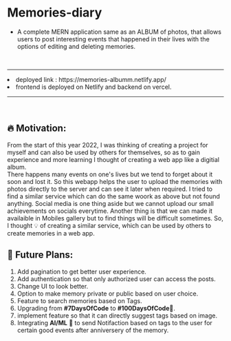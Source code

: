 ﻿# Memories-diary
- A complete MERN application same as an ALBUM of photos, that allows users to post interesting events that happened in their lives with the options of editing and deleting memories. 
<br>
<hr>
<li> deployed link : https://memories-albumm.netlify.app/
<li> frontend is deployed on Netlify and backend on vercel.
<hr>
<br>

## **🔥 Motivation**:
From the start of this year 2022, I was thinking of creating a project for myself and can also be used by others for themselves, so as to gain experience and more learning I thought of creating a web app like a digitial album.  
There happens many events on one's lives but we tend to forget about it soon and lost it. So this webapp helps the user to upload the memories with photos directly to the server and can see it later when required. I tried to find a similar service which can do the same woork as above but not found anything. Social media is one thing aside but we cannot upload our small achievements on socials everytime. Another thing is that we can made it availaible in Mobiles gallery but to find things will be difficult sometimes. 
So, I thought 💡 of creating a similar service, which can be used by others to create memories in a web app.

## **🔮 Future Plans:**
1. Add pagination to get better user experience.
2. Add authentication so that only authorized user can access the posts.
3. Change UI to look better.
4. Option to make memory private or public based on user choice.
5. Feature to search memories based on Tags.
6. Upgrading from **#7DaysOfCode** to **#100DaysOfCode**🚀.
7. implement feature so that it can directly suggest tags based on image.
8. Integrating **AI/ML** 🤖 to send Notifaction based on tags to the user for certain good events after anniversery of the memory.
